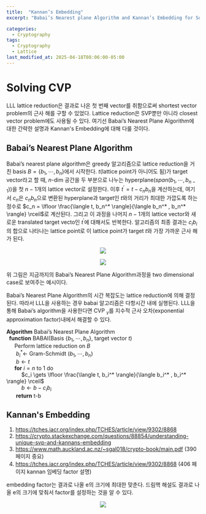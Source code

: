 ```yaml
---
title:  "Kannan’s Embedding"
excerpt: "Babai’s Nearest plane Algorithm and Kannan’s Embedding for Solving CVP"

categories:
  - Cryptography
tags:
  - Cryptography
  - Lattice
last_modified_at: 2025-04-18T08:06:00-05:00
---
```


# Solving CVP

LLL lattice reduction은 결과로 나온 첫 번째 vector를 취함으로써 shortest vector problem의 근사 해를 구할 수 있었다. Lattice reduction은 SVP뿐만 아니라 closest vector problem에도 사용될 수 있다. 여기선 Babai’s Nearest Plane Algorithm에 대한 간략한 설명과 Kannan's Embedding에 대해 다룰 것이다. 

## Babai’s Nearest Plane Algorithm

Babai’s nearest plane algorithm은 greedy 알고리즘으로 lattice reduction을 거친 basis $B = \lbrace b_1, \cdots, b_n \rbrace$에서 시작한다. $t$(lattice point가 아니어도 됨)가 target vector라고 할 때, $n$-dim 공간을 두 부분으로 나누는 hyperplane($span(b_1, \cdots, b_{n-1}))$을 첫 $n-1$개의 lattice vector로 설정한다. 이후 $t^{\prime} = t - c_n b_n$을 계산하는데, 여기서 $c_n$은 $c_nb_n$으로 변환된 hyperplane과 target인 $t$와의 거리가 최대한 가깝도록 하는 정수로 $c_n = \lfloor \frac{\langle t, b_n^* \rangle}{\langle b_n^* , b_n^* \rangle} \rceil$로 계산된다. 그리고 이 과정을 나머지 $n-1$개의 lattice vector와 새로운 translated target vecto인 $t^{\prime}$에 대해서도 반복한다. 알고리즘의 최종 결과는 $c_ib_i$의 합으로 나타나는 lattice point로 이 lattice point가 target $t$와 가장 가까운 근사 해가 된다. 

<p align="center"><img src="https://github.com/user-attachments/assets/5e9e7327-dec5-40c8-9f51-b08a38e04ebb" height="" width=""></p>

<p align="center"><img src="https://github.com/user-attachments/assets/214f7257-d482-4632-82fe-e8dc209b1482" height="" width=""></p>

위 그림은 지금까지의 Babai’s Nearest Plane Algorithm과정을 two dimensional case로 보여주는 예시이다. 

Babai’s Nearest Plane Algorithm의 시간 복잡도는 lattice reduction에 의해 결정된다. 따라서 LLL을 사용하는 경우 babai 알고리즘은 다항시간 내에 실행된다. LLL을 통해 Babai’s algorithm을 사용한다면 CVP ${}_{\gamma}$를 지수적 근사 오차(exponential approximation factor)내에서 해결할 수 있다. 

**Algorithm** Babai’s Nearest Plane Algorithm   
&ensp;**function** BABAI(Basis $\lbrace b_1, \cdots, b_n\rbrace$, target vector $t$)   
&ensp;&emsp;Perform lattice reduction on $B$  
&ensp;&emsp; $b_i^* \gets$ Gram-Schmidt $(b_1, \cdots, b_n)$  
&ensp;&emsp; $b \gets t$   
&ensp;&emsp;**for** $i=n$ to $1$ do   
&ensp;&emsp;&emsp; $c_i \gets \lfloor \frac{\langle t, b_i^* \rangle}{\langle b_i^* , b_i^* \rangle} \rceil$  
&ensp;&emsp;&emsp; $b \gets b - c_ib_i$  
&ensp;&emsp; **return** t-b

## Kannan's Embedding 
1. https://tches.iacr.org/index.php/TCHES/article/view/9302/8868
2. https://crypto.stackexchange.com/questions/88854/understanding-unique-svp-and-kannans-embedding
3. https://www.math.auckland.ac.nz/~sgal018/crypto-book/main.pdf (390 페이지 중요)
4. https://tches.iacr.org/index.php/TCHES/article/view/9302/8868 (406 페이지 kannan 임베딩 factor 설명)

embedding factor는 결과로 나올 e의 크기에 최대한 맞춘다. 드림핵 해설도 결과로 나올 e의 크기에 맞춰서 factor를 설정하는 것을 알 수 있다. 

<p align="center"><img src="https://github.com/user-attachments/assets/a6dc1c7c-acdf-402b-b0f1-eaf7b55a51e5" height="" width=""></p>

